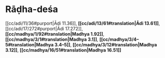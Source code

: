 # Rāḍha-deśa

[[cc/adi/11/36#purport|Ādi 11.36]], **[[cc/adi/13/61#translation|Ādi 13.61]]**, [[cc/adi/17/272#purport|Ādi 17.272]], **[[cc/madhya/1/92#translation|Madhya 1.92]]**, **[[cc/madhya/3/1#translation|Madhya 3.1]]**, **[[cc/madhya/3/4–5#translation|Madhya 3.4–5]]**, **[[cc/madhya/3/12#translation|Madhya 3.12]]**, **[[cc/madhya/16/51#translation|Madhya 16.51]]**


